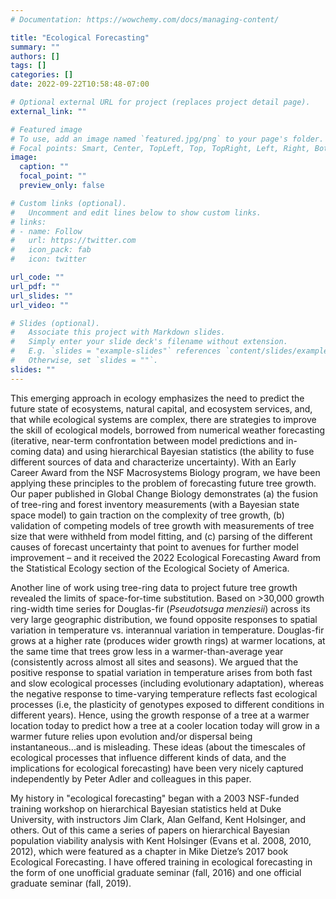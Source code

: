 ```yaml
---
# Documentation: https://wowchemy.com/docs/managing-content/

title: "Ecological Forecasting"
summary: ""
authors: []
tags: []
categories: []
date: 2022-09-22T10:58:48-07:00

# Optional external URL for project (replaces project detail page).
external_link: ""

# Featured image
# To use, add an image named `featured.jpg/png` to your page's folder.
# Focal points: Smart, Center, TopLeft, Top, TopRight, Left, Right, BottomLeft, Bottom, BottomRight.
image:
  caption: ""
  focal_point: ""
  preview_only: false

# Custom links (optional).
#   Uncomment and edit lines below to show custom links.
# links:
# - name: Follow
#   url: https://twitter.com
#   icon_pack: fab
#   icon: twitter

url_code: ""
url_pdf: ""
url_slides: ""
url_video: ""

# Slides (optional).
#   Associate this project with Markdown slides.
#   Simply enter your slide deck's filename without extension.
#   E.g. `slides = "example-slides"` references `content/slides/example-slides.md`.
#   Otherwise, set `slides = ""`.
slides: ""
---
```

This emerging approach in ecology emphasizes the need to predict the future state of ecosystems, natural capital, and ecosystem services, and, that while ecological systems are complex, there are strategies to improve the skill of ecological models, borrowed from numerical weather forecasting (iterative, near-term confrontation between model predictions and in-coming data) and using hierarchical Bayesian statistics (the ability to fuse different sources of data and characterize uncertainty). With an Early Career Award from the NSF Macrosystems Biology program, we have been applying these principles to the problem of forecasting future tree growth. Our paper published in Global Change Biology demonstrates (a) the fusion of tree-ring and forest inventory measurements (with a Bayesian state space model) to gain traction on the complexity of tree growth, (b) validation of competing models of tree growth with measurements of tree size that were withheld from model fitting, and (c) parsing of the different causes of forecast uncertainty that point to avenues for further model improvement – and it received the 2022 Ecological Forecasting Award from the Statistical Ecology section of the Ecological Society of America.

Another line of work using tree-ring data to project future tree growth revealed the limits of space-for-time substitution. Based on >30,000 growth ring-width time series for Douglas-fir (_Pseudotsuga menziesii_) across its very large geographic distribution, we found opposite responses to spatial variation in temperature vs. interannual variation in temperature. Douglas-fir grows at a higher rate (produces wider growth rings) at warmer locations, at the same time that trees grow less in a warmer-than-average year (consistently across almost all sites and seasons). We argued that the positive response to spatial variation in temperature arises from both fast and slow ecological processes (including evolutionary adaptation), whereas the negative response to time-varying temperature reflects fast ecological processes (i.e, the plasticity of genotypes exposed to different conditions in different years). Hence, using the growth response of a tree at a warmer location today to predict how a tree at a cooler location today will grow in a warmer future relies upon evolution and/or dispersal being instantaneous...and is misleading. These ideas (about the timescales of ecological processes that influence different kinds of data, and the implications for ecological forecasting) have been very nicely captured independently by Peter Adler and colleagues in this paper.

My history in "ecological forecasting" began with a 2003 NSF-funded training workshop on hierarchical Bayesian statistics held at Duke University, with instructors Jim Clark, Alan Gelfand, Kent Holsinger, and others. Out of this came a series of papers on hierarchical Bayesian population viability analysis with Kent Holsinger (Evans et al. 2008, 2010, 2012), which were featured as a chapter in Mike Dietze’s 2017 book Ecological Forecasting. I have offered training in ecological forecasting in the form of one unofficial graduate seminar (fall, 2016) and one official graduate seminar (fall, 2019).